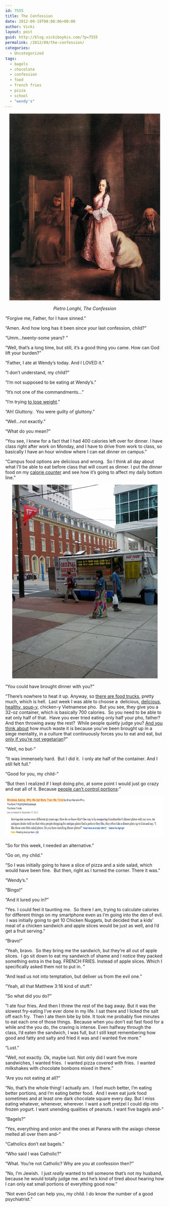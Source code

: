 ```yaml
---
id: 7555
title: The Confession
date: 2012-09-19T08:08:06+00:00
author: Vicki
layout: post
guid: http://blog.vickiboykis.com/?p=7555
permalink: /2012/09/the-confession/
categories:
  - Uncategorized
tags:
  - bagels
  - chocolate
  - confession
  - food
  - french fries
  - pizza
  - school
  - "wendy's"
---
```

<p style="text-align: center;">
  <a href="https://raw.githubusercontent.com/veekaybee/wlb/gh-pages/assets/images/2012/09/confess.jpeg"><img class="aligncenter  wp-image-7557" title="confess" src="https://raw.githubusercontent.com/veekaybee/wlb/gh-pages/assets/images/2012/09/confess.jpeg" alt="" width="478" height="592" /></a>
</p>

<p style="text-align: center;">
  <em>Pietro Longhi, The Confession</em>
</p>

&#8220;Forgive me, Father, for I have sinned.&#8221;

&#8220;Amen. And how long has it been since your last confession, child?&#8221;

&#8220;Umm&#8230;twenty-some years? &#8221;

&#8220;Well, that&#8217;s a long time, but still, it&#8217;s a good thing you came. How can God lift your burden?&#8221;

<!--more-->

&#8220;Father, I ate at Wendy&#8217;s today. And I LOVED it.&#8221;

&#8220;I don&#8217;t understand, my child?&#8221;

&#8220;I&#8217;m not supposed to be eating at Wendy&#8217;s.&#8221;

&#8220;It&#8217;s not one of the commandments&#8230;&#8221;

&#8220;I&#8217;m trying <a href="http://blog.vickiboykis.com/?s=the+art+of+the+slog" target="_blank">to lose weight</a>.&#8221;

&#8220;Ah! Gluttony.  You were guilty of gluttony.&#8221;

&#8220;Well&#8230;not exactly.&#8221;

&#8220;What do you mean?&#8221;

&#8220;You see, I knew for a fact that I had 400 calories left over for dinner. I have class right after work on Monday, and I have to drive from work to class, so basically I have an hour window where I can eat dinner on campus.&#8221;

&#8220;Campus food options are delicious and wrong.  So I think all day about what I&#8217;ll be able to eat before class that will count as dinner. I put the dinner food on my <a href="http://sparkpeople.com/" target="_blank">calorie counter</a> and see how it&#8217;s going to affect my daily bottom line.&#8221;

<p style="text-align: center;">
  <a href="https://raw.githubusercontent.com/veekaybee/wlb/gh-pages/assets/images/2012/09/IMG_20120917_180106.jpg"><img class="aligncenter  wp-image-7559" title="IMG_20120917_180106" src="https://raw.githubusercontent.com/veekaybee/wlb/gh-pages/assets/images/2012/09/IMG_20120917_180106-768x1024.jpg" alt="" width="461" height="614" /></a>
</p>

&#8220;You could have brought dinner with you?&#8221;

&#8220;There&#8217;s nowhere to heat it up. Anyway, so <a href="http://travel.nytimes.com/2012/05/13/travel/in-philadelphia-food-trucks-are-rolling.html" target="_blank">there are food trucks</a>, pretty much, which is hell.  Last week I was able to choose a  delicious, <a href="http://chowhound.chow.com/topics/383680" target="_blank">delicious, healthy, soup-y,</a> chicken-y Vietnamese pho.  But you see, they give you a 32-oz container, which is basically 700 calories.  So you need to be able to eat only half of that.  Have you ever tried eating only half your pho, father? And then throwing away the rest?  While people quietly judge you? <a href="http://www.reuters.com/article/2012/08/21/us-food-waste-idUSBRE87K0WR20120821" target="_blank">And you think about</a> how much waste it is because you&#8217;ve been brought up in a siege mentality, in a culture that continuously forces you to eat and eat, but <a href="http://foodmusings.typepad.com/food_musings/2005/07/eating_in_mosco.html" target="_blank">only if you&#8217;re not vegetarian</a>?&#8221;

&#8220;Well, no but-&#8221;

&#8220;It was immensely hard.  But I did it.  I only ate half of the container. And I still felt full.&#8221;

&#8220;Good for you, my child-&#8221;

&#8220;But then I realized if I kept doing pho, at some point I would just go crazy and eat all of it. Because <a href="http://www.amazon.com/Mindless-Eating-More-Than-Think/dp/0553804340" target="_blank">people can&#8217;t control portions</a>:&#8221;

<p style="text-align: center;">
  <a href="https://raw.githubusercontent.com/veekaybee/wlb/gh-pages/assets/images/2012/09/Screen-shot-2012-09-19-at-7.24.22-AM.png"><img class="aligncenter  wp-image-7564" title="Screen shot 2012-09-19 at 7.24.22 AM" src="https://raw.githubusercontent.com/veekaybee/wlb/gh-pages/assets/images/2012/09/Screen-shot-2012-09-19-at-7.24.22-AM.png" alt="" width="697" height="131" /></a>
</p>

&#8220;So for this week, I needed an alternative.&#8221;

&#8220;Go on, my child.&#8221;

&#8220;So I was initially going to have a slice of pizza and a side salad, which would have been fine.  But then, right as I turned the corner. There it was.&#8221;

&#8220;Wendy&#8217;s.&#8221;

&#8220;Bingo!&#8221;

&#8220;And it lured you in?&#8221;

&#8220;Yes. I could feel it taunting me.  So there I am, trying to calculate calories for different things on my smartphone even as I&#8217;m going into the den of evil.  I was initially going to get 10 Chicken Nuggets, but decided that a kids&#8217; meal of a chicken sandwich and apple slices would be just as well, and I&#8217;d get a fruit serving.&#8221;

&#8220;Bravo!&#8221;

&#8220;Yeah, bravo.  So they bring me the sandwich, but they&#8217;re all out of apple slices.  I go sit down to eat my sandwich of shame and I notice they packed something extra in the bag. FRENCH FRIES. Instead of apple slices. Which I specifically asked them not to put in. &#8221;

&#8220;And lead us not into temptation, but deliver us from the evil one.&#8221;

&#8220;Yeah, all that Matthew 3:16 kind of stuff.&#8221;

&#8220;So what did you do?&#8221;

&#8220;I ate four fries. And then I threw the rest of the bag away. But it was the slowest fry-eating I&#8217;ve ever done in my life. I sat there and I licked the salt off each fry.  Then I ate them bite by bite. It took me probably five minutes to eat each one of those things.  Because when you don&#8217;t eat fast food for a while and the you do, the craving is intense. Even halfway through the class, I&#8217;d eaten the sandwich, I was full, but I still kept remembering how good and fatty and salty and fried it was and I wanted five more.&#8221;

&#8220;Lust.&#8221;

&#8220;Well, not exactly. Ok, maybe lust. Not only did I want five more sandwiches, I wanted fries.  I wanted pizza covered with fries.  I wanted milkshakes with chocolate bonbons mixed in there.&#8221;

&#8220;Are you not eating at all?&#8221;

&#8220;No, that&#8217;s the whole thing! I actually am.  I feel much better, I&#8217;m eating better portions, and I&#8217;m eating better food.  And I even eat junk food sometimes and at least one dark chocolate square every day. But I miss eating whatever, whenever, wherever. I want a soft pretzel I could dip into frozen yogurt. I want unending qualities of peanuts. I want five bagels and-&#8221;

&#8220;Bagels?&#8221;

&#8220;Yes, everything and onion and the ones at Panera with the asiago cheese melted all over them and-&#8221;

&#8220;Catholics don&#8217;t eat bagels.&#8221;

&#8220;Who said I was Catholic?&#8221;

&#8220;What. You&#8217;re not Catholic? Why are you at confession then?&#8221;

&#8220;No, I&#8217;m Jewish.  I just _really_ wanted to tell someone that&#8217;s not my husband, because he would totally judge me. and he&#8217;s kind of tired about hearing how I can only eat small portions of everything good now.&#8221;

&#8220;Not even God can help you, my child. I do know the number of a good psychiatrist.&#8221;